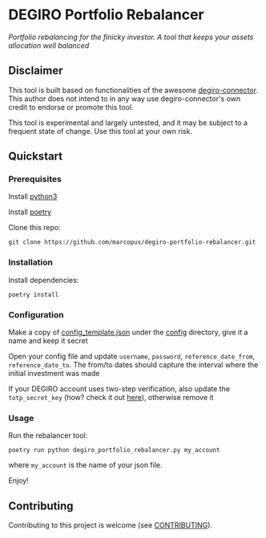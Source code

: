 # DEGIRO Portfolio Rebalancer
*Portfolio rebalancing for the finicky investor. A tool that keeps your assets allocation well balanced*

## Disclaimer
This tool is built based on functionalities of the awesome [degiro-connector](https://pypi.org/project/degiro-connector/). This author does not intend to in any way use degiro-connector's own credit to endorse or promote this tool.

This tool is experimental and largely untested, and it may be subject to a frequent state of change. Use this tool at your own risk.

## Quickstart
### Prerequisites
Install [python3](https://www.python.org/downloads/)

Install [poetry](https://python-poetry.org/docs/#installation)

Clone this repo:
```
git clone https://github.com/marcopus/degiro-portfolio-rebalancer.git
```

### Installation 
Install dependencies:
```
poetry install
```

### Configuration
Make a copy of [config_template.json](config/config_template.json) under the [config](config/) directory, give it a name and keep it secret

Open your config file and update `username`, `password`, `reference_date_from`, `reference_date_to`. The from/to dates should capture the interval where the initial investment was made

If your DEGIRO account uses two-step verification, also update the `totp_secret_key` (how? check it out [here](https://github.com/Chavithra/degiro-connector#36-how-to-find-your--totp_secret_key-)), otherwise remove it

### Usage
Run the rebalancer tool:
```
poetry run python degiro_portfolio_rebalancer.py my_account
```
where `my_account` is the name of your json file.

Enjoy!

## Contributing
Contributing to this project is welcome (see [CONTRIBUTING](CONTRIBUTING.md)).
